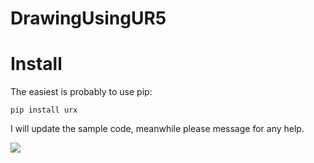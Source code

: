 # DrawingUsingUR5

# Install

The easiest is probably to use pip:
```
pip install urx
```

I will update the sample code, meanwhile please message for any help.


![](write.gif)
